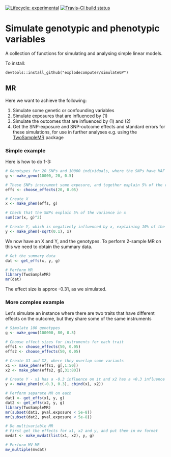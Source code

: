 [![Lifecycle:
experimental](https://img.shields.io/badge/lifecycle-experimental-orange.svg)](https://www.tidyverse.org/lifecycle/#experimental)
[![Travis-CI build status](https://travis-ci.org/explodecomputer/simulateGP.svg?branch=master)](https://travis-ci.org/explodecomputer/simulateGP)

# Simulate genotypic and phenotypic variables

A collection of functions for simulating and analysing simple linear models.

To install:

```
devtools::install_github("explodecomputer/simulateGP")
```

## MR

Here we want to achieve the following:

1. Simulate some genetic or confounding variables
2. Simulate exposures that are influenced by (1)
3. Simulate the outcomes that are influenced by (1) and (2)
4. Get the SNP-exposure and SNP-outcome effects and standard errors for these simulations, for use in further analyses e.g. using the [TwoSampleMR](https://github.com/MRCIEU/TwoSampleMR) package

### Simple example

Here is how to do 1-3:

```r
# Genotypes for 20 SNPs and 10000 individuals, where the SNPs have MAF = 0.5:
g <- make_geno(10000, 20, 0.5)

# These SNPs instrument some exposure, and together explain 5% of the variance
effs <- choose_effects(20, 0.05)

# Create X
x <- make_phen(effs, g)

# Check that the SNPs explain 5% of the variance in x
sum(cor(x, g)^2)

# Create Y, which is negatively influenced by x, explaining 10% of the variance in Y
y <- make_phen(-sqrt(0.1), x)
```


We now have an X and Y, and the genotypes. To perform 2-sample MR on this we need to obtain the summary data.

```r
# Get the summary data
dat <- get_effs(x, y, g)

# Perform MR
library(TwoSampleMR)
mr(dat)
```

The effect size is approx -0.31, as we simulated.


### More complex example

Let's simulate an instance where there are two traits that have different effects on the outcome, but they share some of the same instruments

```r
# Simulate 100 genotypes
g <- make_geno(100000, 80, 0.5)

# Choose effect sizes for instruments for each trait
effs1 <- choose_effects(50, 0.05)
effs2 <- choose_effects(50, 0.05)

# Create X1 and X2, where they overlap some variants
x1 <- make_phen(effs1, g[,1:50])
x2 <- make_phen(effs2, g[,31:80])

# Create Y - x1 has a -0.3 influence on it and x2 has a +0.3 influence on it
y <- make_phen(c(-0.3, 0.3), cbind(x1, x2))

# Perform separate MR on each
dat1 <- get_effs(x1, y, g)
dat2 <- get_effs(x2, y, g)
library(TwoSampleMR)
mr(subset(dat1, pval.exposure < 5e-8))
mr(subset(dat2, pval.exposure < 5e-8))

# Do multivariable MR
# First get the effects for x1, x2 and y, and put them in mv format
mvdat <- make_mvdat(list(x1, x2), y, g)

# Perform MV MR
mv_multiple(mvdat)
```


